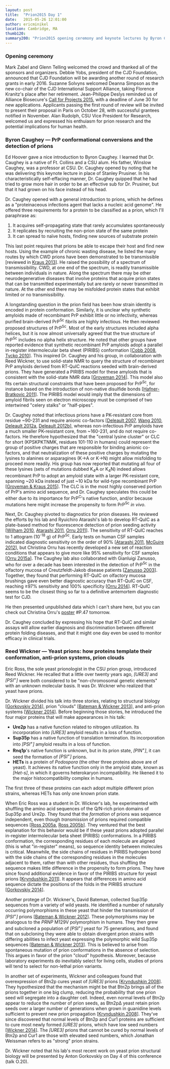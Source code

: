 ```yaml
---
layout: post
title:  "Prion2015 Day 1"
date:   2015-05-26 12:01:00
author: ericminikel
location: Cambridge, MA
thumb120: 
summary200: "Prion2015 opening ceremony and keynote lectures by Byron Caughey and Reed Wickner."
---
```


### Opening ceremony

Mark Zabel and Glenn Telling welcomed the crowd and thanked all of the sponsors and organizers. Debbie Yobs, president of the CJD Foundation, announced that CJD Foundation will be awarding another round of research grants in early 2016. Suzanne Solvyns welcomed Deanna Simpson as the new co-chair of the CJD International Support Alliance, taking Florence Kranitz's place after her retirement. Jean-Philippe Deslys reminded us of Alliance Biosecure's [Call for Projects 2015](http://www.fondation-alliance-biosecure.org/new_eng/grants_calls/grant_apps_2015.asp), with a deadline of June 30 for new applications. Applicants passing the first round of review will be invited to present their proposal in Paris on October 28, with successful grantees notified in November. Alan Rudolph, CSU Vice President for Research, welcomed us and expressed his enthuiasm for prion research and the potential implications for human health.

### Byron Caughey &mdash; PrP conformational conversions and the detection of prions

Ed Hoover gave a nice introduction to Byron Caughey. I learned that Dr. Caughey is a native of Ft. Collins and a CSU alum. His father, Winslow Caughey, was a professor at CSU. Dr. Caughey opened by noting that he was delivering this keynote lecture in place of Stanley Prusiner. In his characteristically self-effacing manner, Dr. Caughey quipped that he had tried to grow more hair in order to be an effective sub for Dr. Prusiner, but that it had grown on his face instead of his head.

Dr. Caughey opened with a general introduction to prions, which he defines as a "proteinaceous infections agent that lacks a nucleic acid genome". He offered three requirements for a protein to be classified as a prion, which I'll paraphrase as:

1. It acquires self-propagating state that rarely accumulates spontaneously
2. It replicates by recruiting the non-prion state of the same protein
3. It can spread to na&iuml;ve hosts, finding new sources of substrate protein

This last point requires that prions be able to escape their host and find new hosts. Using the example of chronic wasting disease, he listed the many routes by which CWD prions have been demonstrated to be transmissible [reviewed in [Kraus 2013]]. He raised the possibility of a spectrum of transmissibility. CWD, at one end of the spectrum, is readily transmissible between individuals in nature. Along the spectrum there may be other neurodegenerative diseases that involve proteins that acquire prion states that can be transmitted experimentally but are rarely or never transmitted in nature. At the other end there may be misfolded protein states that exhibit limited or no transmissibility.

A longstanding question in the prion field has been how strain identity is encoded in protein conformation. Similarly, it is unclear why synthetic amyloids made of recombinant PrP exhibit little or no infectivity, whereas purified brain-derived PrP<sup>Sc</sup> fibrils are highly infectious. He then reviewed proposed structures of PrP<sup>Sc</sup>. Most of the early structures included alpha helices, but it is now almost universally agreed that the true structure of PrP<sup>Sc</sup> includes no alpha helix structure. He noted that other groups have reported evidence that synthetic recombinant PrP amyloids adopt a parallel in-register intermolecular beta sheet (PIRIBS) conformation [[Cobb 2008], [Tycko 2010]]. This inspired Dr. Caughey and his group, in collaboration with Reed Wickner, to use solid-state NMR to query the structure of recombinant PrP amyloids derived from RT-QuIC reactions seeded with brain-derived prions. They have generated a PIRIBS model for these amyloids that is consistent with the solid-state NMR data [[Groveman 2014]]. This model also fits certain structural constraints that have been proposed for PrP<sup>Sc</sup>, for instance based on the introduction of non-native disulfide bonds [[Hafner-Bratkovic 2011]]. The PIRIBS model would imply that the dimensions of amyloid fibrils seen on electron microscopy must be comprised of two intertwined "celery stalks" or "half-pipes". 

Dr. Caughey noted that infectious prions have a PK-resistant core from residue ~90-231 and require anionic co-factors [[Deleault 2007], [Wang 2010], [Deleault 2012a], [Deleault 2012b]], whereas non-infectious PrP amyloids have a much smaller PK-resistant core, from ~160-231, and do not require co-factors. He therefore hypothesized that the "central lysine cluster" or CLC for short (KPSKPKTNMK, residues 101-110 in humans) could represent the group of positive charges that are responsible for binding anionic co-factors, and that neutralization of these positive charges by mutating the lysines to alanines or asparagines (K&rarr;A or K&rarr;N) might allow misfolding to proceed more readily. His group has now reported that mutating all four of these lysines (sets of mutations dubbed K<sub>4</sub>A or K<sub>4</sub>N) indeed allows recombinant PrP to adopt an amyloid state with a larger PK-resistant core, spanning ~20 kDa instead of just ~10 kDa for wild-type recombinant PrP [[Groveman & Kraus 2015]]. The CLC is in the most highly conserved portion of PrP's amino acid sequence, and Dr. Caughey speculates this could be either due to its importance for PrP<sup>C</sup>'s native function, and/or because mutations here might increase the propensity to form PrP<sup>Sc</sup> *in vivo*.

Next, Dr. Caughey pivoted to diagnostics for prion diseases. He reviewed the efforts by his lab and Ryuichiro Atarashi's lab to develop RT-QuIC as a plate-based method for fluorescence detection of prion seeding activity [[Wilham 2010], [Atarashi 2011], [Orru 2011]]. The sensitivity of RT-QuIC reaches to 1 attogram (10<sup>-18</sup> g) of PrP<sup>Sc</sup>. Early tests on human CSF samples indicated diagnostic sensitivity on the order of 90% [[Atarashi 2011], [McGuire 2012]], but Christina Orru has recently developed a new set of reaction conditions that appears to give more like 95% sensitivity for CSF samples [[Orru 2015a]]. The Caughey lab also collaborated with Gianluigi Zanusso, who for over a decade has been interested in the detection of PrP<sup>Sc</sup> in the olfactory mucosa of Creutzfeldt-Jakob disease patients [[Zanusso 2003]]. Together, they found that performing RT-QuIC on olfactory mucosa brushings gave even better diagnostic accuracy than RT-QuIC on CSF, reaching &ge;97% sensitivity and 100% specificity [[Orru 2014]]. RT-QuIC seems to be the closest thing so far to a definitive antemortem diagnostic test for CJD.

He then presented unpublished data which I can't share here, but you can check out Christina Orru's [poster](http://www.tandfonline.com/doi/full/10.1080/19336896.2015.1033248) #P.47 tomorrow.

Dr. Caughey concluded by expressing his hope that RT-QuIC and similar assays will allow earlier diagnosis and discrimination between different protein folding diseases, and that it might one day even be used to monitor efficacy in clinical trials.

### Reed Wickner &mdash; Yeast prions: how proteins template their conformation, anti-prion systems, prion clouds

Eric Ross, the sole yeast prionologist in the CSU prion group, introduced Reed Wickner. He recalled that a little over twenty years ago, <em>[URE3]</em> and <em>[PSI<sup>+</sup>]</em> were both considered to be "non-chromosomal genetic elements" with an unknown molecular basis. It was Dr. Wickner who realized that yeast have prions.

Dr. Wickner divided his talk into three stories, relating to structural biology [[Gorkovskiy 2014]], prion "clouds" [[Bateman & Wickner 2013]], and anti-prion systems [[Wickner 2014]]. Before beginning those stories, he introduced the four major proteins that will make appearances in his talk:

+ **Ure2p** has a native function related to nitrogen utilization. Its incorporation into <em>[URE3]</em> amyloid results in a loss of function.
+ **Sup35p** has a native function of translation termination. Its incorporation into <em>[PSI<sup>+</sup>]</em> amyloid results in a loss of function.
+ **Rnq1p**'s native function is unknown, but in its prion state, <em>[PIN<sup>+</sup>]</em>, it can seed the formation of <em>[PSI<sup>+</sup>]</em> prions.
+ **HETs** is a protein of *Podospora* (the other three proteins above are of yeast). It achieves its native function only in the amyloid state, known as <em>[Het-s]</em>, in which it governs heterokaryon incompatibility. He likened it to the major histocompatibility complex in humans.

The first three of these proteins can each adopt multiple different prion strains, whereas HETs has only one known prion state.

When Eric Ross was a student in Dr. Wickner's lab, he experimented with shuffling the amino acid sequences of the Q/N-rich prion domains of Sup35p and Ure2p. They found that the *formation* of prions was sequence independent, even though *transmission* of prions required compatible sequences [[Ross 2005a], [Ross 2005b]]. They ventured that the best explanation for this behavior would be if these yeast prions adopted parallel in-register intermolecular beta sheet (PIRIBS) conformations. In a PIRIBS conformation, the corresponding residues of each molecule are aligned (this is what "in-register" means), so sequence identity between molecules is critical. Meanwhile, the side chains of residues in PIRIBS hydrogen bond with the side chains of the corresponding residues in the molecules adjacent to them, rather than with other residues, thus shuffling the sequence makes little difference in the propensity to form prions. They have since found additional evidence in favor of the PIRIBS structure for yeast prions [[Kryndushkin 2011]]. It appears that differences in amino acid sequence dictate the positions of the folds in the PIRIBS structure [[Gorkovskiy 2014]].

Another protege of Dr. Wickner's, David Bateman, collected Sup35p sequences from a variety of wild yeasts. He identified a number of naturally occurring polymorphisms in these yeast that hinder the transmission of <em>[PSI<sup>+</sup>]</em> prions [[Bateman & Wickner 2012]]. These polymorphisms may be analogous to the *PRNP* M129V polymorphism in humans. They then grew and subcloned a population of <em>[PSI<sup>+</sup>]</em> yeast for 75 generations, and found that on subcloning they were able to obtain divergent prion strains with differing abilities to infect yeast expressing the polymorphic wild Sup35p sequences [[Bateman & Wickner 2013]]. This is believed to arise from spontaneous mutation of prion conformations in the absence of selection. This argues in favor of the prion "cloud" hypothesis. Moreover, because laboratory experiments do inevitably select for living cells, studies of prions will tend to select for non-lethal prion variants.

In another set of experiments, Wickner and colleagues found that overexpression of Btn2p cures yeast of <em>[URE3]</em> prions [[Kryndushkin 2008]]. They hypothesized that the mechanism might be that Btn2p brings all of the prions together in one big clump, reducing the probability that one prion seed will segregate into a daughter cell. Indeed, even normal levels of Btn2p appear to reduce the number of prion seeds, as Btn2p&Delta; yeast retain prion seeds over a larger number of generations when grown in guanidine levels sufficient to prevent new prion propagation [[Kryndushkin 2008]]. They've since discovered that normal levels of Btn2p and Cur1 proteins are sufficient to cure most newly formed <em>[URE3]</em> prions, which have low seed numbers [[Wickner 2014]]. The <em>[URE3]</em> prions that cannot be cured by normal levels of Btn2p and Cur1 are those with elevated seed numbers, which Jonathan Weissman refers to as "strong" prion strains.

Dr. Wickner noted that his lab's most recent work on yeast prion structural biology will be presented by Anton Gorkovskiy on Day 4 of this conference (talk O.20).


[Orru 2014]: http://www.ncbi.nlm.nih.gov/pubmed/25099576 "Orrú CD, Bongianni M, Tonoli G, Ferrari S, Hughson AG, Groveman BR, Fiorini M, Pocchiari M, Monaco S, Caughey B, Zanusso G. A test for Creutzfeldt-Jakob disease using nasal brushings. N Engl J Med. 2014 Aug 7;371(6):519-29. doi: 10.1056/NEJMoa1315200. Erratum in: N Engl J Med. 2014 Nov 6;371(19):1852. PubMed  PMID: 25099576; PubMed Central PMCID: PMC4186748."

[Groveman 2014]: http://www.ncbi.nlm.nih.gov/pubmed/25028516 "Groveman BR, Dolan MA, Taubner LM, Kraus A, Wickner RB, Caughey B. Parallel in-register intermolecular β-sheet architectures for prion-seeded prion protein (PrP) amyloids. J Biol Chem. 2014 Aug 29;289(35):24129-42. doi: 10.1074/jbc.M114.578344. Epub 2014 Jul 15. PubMed PMID: 25028516; PubMed Central  PMCID: PMC4148845."

[Orru 2015a]: http://www.ncbi.nlm.nih.gov/pubmed/25604790 "Orrú CD, Groveman BR, Hughson AG, Zanusso G, Coulthart MB, Caughey B. Rapid and sensitive RT-QuIC detection of human Creutzfeldt-Jakob disease using cerebrospinal fluid. MBio. 2015 Jan 20;6(1). pii: e02451-14. doi: 10.1128/mBio.02451-14. PubMed PMID: 25604790; PubMed Central PMCID: PMC4313917."

[Orru 2015b]: http://www.ncbi.nlm.nih.gov/pubmed/25609728 "Orrú CD, Favole A, Corona C, Mazza M, Manca M, Groveman BR, Hughson AG, Acutis PL, Caramelli M, Zanusso G, Casalone C, Caughey B. Detection and discrimination of classical and atypical L-type bovine spongiform encephalopathy by real-time quaking-induced conversion. J Clin Microbiol. 2015 Apr;53(4):1115-20. doi: 10.1128/JCM.02906-14. Epub 2015 Jan 21. PubMed PMID: 25609728; PubMed Central PMCID: PMC4365258."

[Groveman & Kraus 2015]: http://www.ncbi.nlm.nih.gov/pubmed/25416779 "Groveman BR, Kraus A, Raymond LD, Dolan MA, Anson KJ, Dorward DW, Caughey B. Charge neutralization of the central lysine cluster in prion protein (PrP) promotes PrP(Sc)-like folding of recombinant PrP amyloids. J Biol Chem. 2015 Jan  9;290(2):1119-28. doi: 10.1074/jbc.M114.619627. Epub 2014 Nov 21. PubMed PMID: 25416779; PubMed Central PMCID: PMC4294479."

[Wickner 2015a]: http://www.ncbi.nlm.nih.gov/pubmed/25654539 "Wickner RB, Edskes HK, Bateman DA, Gorkovskiy A, Dayani Y, Bezsonov EE, Mukhamedova M. Yeast prions: proteins templating conformation and an anti-prion system. PLoS Pathog. 2015 Feb 5;11(2):e1004584. doi: 10.1371/journal.ppat.1004584. eCollection 2015 Feb. PubMed PMID: 25654539; PubMed Central PMCID: PMC4412292."

[Wickner 2015b]: http://www.ncbi.nlm.nih.gov/pubmed/25631286 "Wickner RB, Shewmaker FP, Bateman DA, Edskes HK, Gorkovskiy A, Dayani Y, Bezsonov EE. Yeast prions: structure, biology, and prion-handling systems. Microbiol Mol Biol Rev. 2015 Mar;79(1):1-17. doi: 10.1128/MMBR.00041-14. PubMed PMID: 25631286; PubMed Central PMCID: PMC4402965."

[Edskes 2014]: http://www.ncbi.nlm.nih.gov/pubmed/25081567 "Edskes HK, Khamar HJ, Winchester CL, Greenler AJ, Zhou A, McGlinchey RP, Gorkovskiy A, Wickner RB. Sporadic distribution of prion-forming ability of Sup35p from yeasts and fungi. Genetics. 2014 Oct;198(2):605-16. doi: 10.1534/genetics.114.166538. Epub 2014 Jul 31. PubMed PMID: 25081567; PubMed Central PMCID: PMC4196616."

[Wickner 2014]: http://www.ncbi.nlm.nih.gov/pubmed/24938787 "Wickner RB, Bezsonov E, Bateman DA. Normal levels of the antiprion proteins Btn2 and Cur1 cure most newly formed [URE3] prion variants. Proc Natl Acad Sci U  S A. 2014 Jul 1;111(26):E2711-20. doi: 10.1073/pnas.1409582111. Epub 2014 Jun 17. PubMed PMID: 24938787; PubMed Central PMCID: PMC4084489."

[Doyle 2013]: http://www.ncbi.nlm.nih.gov/pubmed/24061228 "Doyle SM, Genest O, Wickner S. Protein rescue from aggregates by powerful molecular chaperone machines. Nat Rev Mol Cell Biol. 2013 Oct;14(10):617-29. doi: 10.1038/nrm3660. Review. PubMed PMID: 24061228."

[Kelly 2014]: http://www.ncbi.nlm.nih.gov/pubmed/24812307 "Kelly AC, Busby B, Wickner RB. Effect of domestication on the spread of the [PIN+] prion in Saccharomyces cerevisiae. Genetics. 2014 Jul;197(3):1007-24. doi: 10.1534/genetics.114.165670. Epub 2014 May 8. PubMed PMID: 24812307; PubMed Central PMCID: PMC4096356."

[Gorkovskiy 2014]: http://www.ncbi.nlm.nih.gov/pubmed/25313080 "Gorkovskiy A, Thurber KR, Tycko R, Wickner RB. Locating folds of the in-register parallel β-sheet of the Sup35p prion domain infectious amyloid. Proc  Natl Acad Sci U S A. 2014 Oct 28;111(43):E4615-22. doi: 10.1073/pnas.1417974111.  Epub 2014 Oct 13. PubMed PMID: 25313080; PubMed Central PMCID: PMC4217437."

[Kraus 2013]: http://www.ncbi.nlm.nih.gov/pubmed/23808331 "Kraus A, Groveman BR, Caughey B. Prions and the potential transmissibility of  protein misfolding diseases. Annu Rev Microbiol. 2013;67:543-64. doi: 10.1146/annurev-micro-092412-155735. Epub 2013 Jun 28. Review. PubMed PMID: 23808331."

[Tycko 2010]: http://www.ncbi.nlm.nih.gov/pubmed/20925423 "Tycko R, Savtchenko R, Ostapchenko VG, Makarava N, Baskakov IV. The α-helical  C-terminal domain of full-length recombinant PrP converts to an in-register parallel β-sheet structure in PrP fibrils: evidence from solid state nuclear magnetic resonance. Biochemistry. 2010 Nov 9;49(44):9488-97. doi: 10.1021/bi1013134. PubMed PMID: 20925423; PubMed Central PMCID: PMC3025268."

[Cobb 2008]: http://www.ncbi.nlm.nih.gov/pubmed/18930924 "Cobb NJ, Apetri AC, Surewicz WK. Prion protein amyloid formation under native-like conditions involves refolding of the C-terminal alpha-helical domain. J Biol Chem. 2008 Dec 12;283(50):34704-11. doi: 10.1074/jbc.M806701200. Epub 2008 Oct 17. PubMed PMID: 18930924; PubMed Central PMCID: PMC2596397."

[Hafner-Bratkovic 2011]: http://www.ncbi.nlm.nih.gov/pubmed/21324909 "Hafner-Bratkovic I, Bester R, Pristovsek P, Gaedtke L, Veranic P, Gaspersic J, Mancek-Keber M, Avbelj M, Polymenidou M, Julius C, Aguzzi A, Vorberg I, Jerala R. Globular domain of the prion protein needs to be unlocked by domain swapping to support prion protein conversion. J Biol Chem. 2011 Apr 8;286(14):12149-56. doi:  10.1074/jbc.M110.213926. Epub 2011 Feb 15. PubMed PMID: 21324909; PubMed Central  PMCID: PMC3069419."

[Deleault 2007]: http://www.ncbi.nlm.nih.gov/pubmed/17535913 "Deleault NR, Harris BT, Rees JR, Supattapone S. Formation of native prions from minimal components in vitro. Proc Natl Acad Sci U S A. 2007 Jun 5;104(23):9741-6. Epub 2007 May 29. Erratum in: Proc Natl Acad Sci U S A. 2008 Aug 26;105(34):12636. PubMed PMID: 17535913; PubMed Central PMCID: PMC1887554."

[Wang 2010]: http://www.ncbi.nlm.nih.gov/pubmed/20110469 "Wang F, Wang X, Yuan CG, Ma J. Generating a prion with bacterially expressed recombinant prion protein. Science. 2010 Feb 26;327(5969):1132-5. doi: 10.1126/science.1183748. Epub 2010 Jan 28. PubMed PMID: 20110469; PubMed Central  PMCID: PMC2893558."

[Deleault 2012a]: http://www.ncbi.nlm.nih.gov/pubmed/22586108 "Deleault NR, Piro JR, Walsh DJ, Wang F, Ma J, Geoghegan JC, Supattapone S. Isolation of phosphatidylethanolamine as a solitary cofactor for prion formation  in the absence of nucleic acids. Proc Natl Acad Sci U S A. 2012 May 29;109(22):8546-51. doi: 10.1073/pnas.1204498109. Epub 2012 May 14. PubMed PMID:  22586108; PubMed Central PMCID: PMC3365173."

[Deleault 2012b]: http://www.ncbi.nlm.nih.gov/pubmed/22711839 "Deleault NR, Walsh DJ, Piro JR, Wang F, Wang X, Ma J, Rees JR, Supattapone S.  Cofactor molecules maintain infectious conformation and restrict strain properties in purified prions. Proc Natl Acad Sci U S A. 2012 Jul 10;109(28):E1938-46. doi: 10.1073/pnas.1206999109. Epub 2012 Jun 18. PubMed PMID: 22711839; PubMed Central PMCID: PMC3396481."

[Wilham 2010]: http://www.ncbi.nlm.nih.gov/pubmed/21152012 "Wilham JM, Orrú CD, Bessen RA, Atarashi R, Sano K, Race B, Meade-White KD, Taubner LM, Timmes A, Caughey B. Rapid end-point quantitation of prion seeding activity with sensitivity comparable to bioassays. PLoS Pathog. 2010 Dec 2;6(12):e1001217. doi: 10.1371/journal.ppat.1001217. PubMed PMID: 21152012; PubMed Central PMCID: PMC2996325."

[Atarashi 2011]: http://www.ncbi.nlm.nih.gov/pubmed/21278748 "Atarashi R, Satoh K, Sano K, Fuse T, Yamaguchi N, Ishibashi D, Matsubara T, Nakagaki T, Yamanaka H, Shirabe S, Yamada M, Mizusawa H, Kitamoto T, Klug G, McGlade A, Collins SJ, Nishida N. Ultrasensitive human prion detection in cerebrospinal fluid by real-time quaking-induced conversion. Nat Med. 2011 Feb;17(2):175-8. doi: 10.1038/nm.2294. Epub 2011 Jan 30. PubMed PMID: 21278748."

[Orru 2011]: http://www.ncbi.nlm.nih.gov/pubmed/21558432 "Orrú CD, Wilham JM, Raymond LD, Kuhn F, Schroeder B, Raeber AJ, Caughey B. Prion disease blood test using immunoprecipitation and improved quaking-induced conversion. MBio. 2011 May 10;2(3):e00078-11. doi: 10.1128/mBio.00078-11. Print 2011. PubMed PMID: 21558432; PubMed Central PMCID: PMC3101782."

[McGuire 2012]: http://www.ncbi.nlm.nih.gov/pubmed/22926858 "McGuire LI, Peden AH, Orrú CD, Wilham JM, Appleford NE, Mallinson G, Andrews M, Head MW, Caughey B, Will RG, Knight RS, Green AJ. Real time quaking-induced conversion analysis of cerebrospinal fluid in sporadic Creutzfeldt-Jakob disease. Ann Neurol. 2012 Aug;72(2):278-85. doi: 10.1002/ana.23589. PubMed PMID: 22926858; PubMed Central PMCID: PMC3458796."

[Zanusso 2003]: http://www.ncbi.nlm.nih.gov/pubmed/12594315 "Zanusso G, Ferrari S, Cardone F, Zampieri P, Gelati M, Fiorini M, Farinazzo A, Gardiman M, Cavallaro T, Bentivoglio M, Righetti PG, Pocchiari M, Rizzuto N, Monaco S. Detection of pathologic prion protein in the olfactory epithelium in sporadic Creutzfeldt-Jakob disease. N Engl J Med. 2003 Feb 20;348(8):711-9. PubMed PMID: 12594315."

[Ross 2005a]: http://www.ncbi.nlm.nih.gov/pubmed/16123127 "Ross ED, Edskes HK, Terry MJ, Wickner RB. Primary sequence independence for prion formation. Proc Natl Acad Sci U S A. 2005 Sep 6;102(36):12825-30. Epub 2005 Aug 25. PubMed PMID: 16123127; PubMed Central PMCID: PMC1200301."

[Ross 2005b]: http://www.ncbi.nlm.nih.gov/pubmed/16385730 "Ross ED, Minton A, Wickner RB. Prion domains: sequences, structures and interactions. Nat Cell Biol. 2005 Nov;7(11):1039-44. Review. PubMed PMID: 16385730."

[Kryndushkin 2011]: http://www.ncbi.nlm.nih.gov/pubmed/21497604 "Kryndushkin DS, Wickner RB, Tycko R. The core of Ure2p prion fibrils is formed by the N-terminal segment in a parallel cross-β structure: evidence from solid-state NMR. J Mol Biol. 2011 Jun 3;409(2):263-77. doi: 10.1016/j.jmb.2011.03.067. Epub 2011 Apr 8. PubMed PMID: 21497604; PubMed Central PMCID: PMC3095661."

[Bateman & Wickner 2012]: http://www.ncbi.nlm.nih.gov/pubmed/22095075 "Bateman DA, Wickner RB. [PSI+] Prion transmission barriers protect Saccharomyces cerevisiae from infection: intraspecies 'species barriers'. Genetics. 2012 Feb;190(2):569-79. doi: 10.1534/genetics.111.136655. Epub 2011 Nov 17. PubMed PMID: 22095075; PubMed Central PMCID: PMC3276615."

[Bateman & Wickner 2013]: http://www.ncbi.nlm.nih.gov/pubmed/23382698 "Bateman DA, Wickner RB. The [PSI+] prion exists as a dynamic cloud of variants. PLoS Genet. 2013;9(1):e1003257. doi: 10.1371/journal.pgen.1003257. Epub 2013 Jan 31. PubMed PMID: 23382698; PubMed Central PMCID: PMC3561065."

[Kryndushkin 2008]: http://www.ncbi.nlm.nih.gov/pubmed/18833194 "Kryndushkin DS, Shewmaker F, Wickner RB. Curing of the [URE3] prion by Btn2p,  a Batten disease-related protein. EMBO J. 2008 Oct 22;27(20):2725-35. doi: 10.1038/emboj.2008.198. Epub 2008 Oct 2. PubMed PMID: 18833194; PubMed Central PMCID: PMC2572181."

